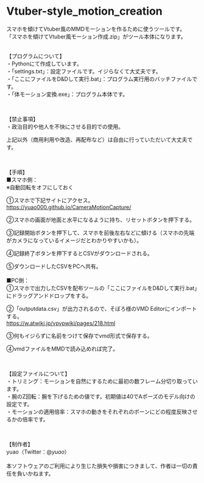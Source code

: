 # Vtuber-style_motion_creation
スマホを傾けてVtuber風のMMDモーションを作るために使うツールです。<br>
「スマホを傾けてVtuber風モーション作成.zip」がツール本体になります。
<br><br>

【プログラムについて】<br>
・Pythonにて作成しています。<br>
・「settings.txt」：設定ファイルです。イジらなくて大丈夫です。<br>
・「ここにファイルをD&Dして実行.bat」：プログラム実行用のバッチファイルです。<br>
・「体モーション変換.exe」：プログラム本体です。<br>

<br>

【禁止事項】<br>
・政治目的や他人を不快にさせる目的での使用。<br>

上記以外（商用利用や改造、再配布など）は自由に行っていただいて大丈夫です。<br>

<br>

【手順】<br>
■スマホ側：<br>
※自動回転をオフにしておく<br>

①スマホで下記サイトにアクセス。<br>
https://yuao000.github.io/CameraMotionCapture/<br>

②スマホの画面が地面と水平になるように持ち、リセットボタンを押下する。<br>

③記録開始ボタンを押下して、スマホを前後左右などに傾ける（スマホの先端がカメラになっているイメージだとわかりやすいかも）。<br>

④記録終了ボタンを押下するとCSVがダウンロードされる。<br>

⑤ダウンロードしたCSVをPCへ共有。<br>
<br>
■PC側：<br>
①スマホで出力したCSVを配布ツールの「ここにファイルをD&Dして実行.bat」にドラッグアンドドロップをする。<br>

②「outputdata.csv」が出力されるので、そぼろ様のVMD Editorにインポートする。<br>
https://w.atwiki.jp/vpvpwiki/pages/218.html<br>

③何もイジらずに名前をつけて保存でvmd形式で保存する。<br>

④vmdファイルをMMDで読み込めれば完了。<br>

<br>

【設定ファイルについて】<br>
・トリミング：モーションを自然にするために最初の数フレーム分切り取っています。<br>
・腕のZ回転：腕を下げるための値です。初期値は40でAポーズのモデル向けの設定です。<br>
・モーションの適用倍率：スマホの動きをそれぞれのボーンにどの程度反映させるかの倍率です。<br>

<br>

【制作者】<br>
yuao（Twitter：@_yuao_）<br>
<br>
本ソフトウェアのご利用により生じた損失や損害につきまして、作者は一切の責任を負いかねます。
